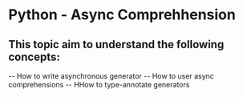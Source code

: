 # Python - Async Comprehhension
## This topic aim to understand the following concepts:
-- How to write asynchronous generator
-- How to user async comprehensions
-- HHow to type-annotate generators
